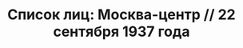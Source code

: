 ---
title: 'Список лиц: Москва-центр // 22 сентября 1937 года'
description: РГАСПИ, ф.17, т.3, оп.171, дело 411, лист 128
images:
- /disk/pictures/v03/17-171-411-128.jpg
- /disk/pictures/v03/17-171-411-129.jpg
- /disk/pictures/v03/17-171-411-130.jpg
- /disk/pictures/v03/17-171-411-131.jpg
- /disk/pictures/v03/17-171-411-132.jpg
- /disk/pictures/v03/17-171-411-133.jpg
---